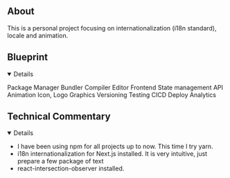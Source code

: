 ## About
This is a personal project focusing on internationalization (i18n standard), locale and animation. 



## Blueprint
<details open>

Package Manager
Bundler
Compiler
Editor
Frontend
State management
API
Animation
Icon, Logo
Graphics
Versioning
Testing
CICD
Deploy
Analytics




</details>

## Technical Commentary
<details open>
<ul>
    <li>I have been using npm for all projects up to now. This time I try yarn.</li>
    <li>i18n internationalization for Next.js installed. It is very intuitive, just prepare a few package of text</li>
    <li>react-intersection-observer installed. </li>
</ul>
</details>